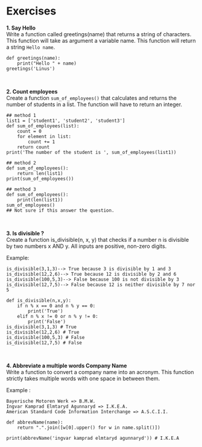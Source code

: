 # Exercises
**1. Say Hello**</br>
Write a function called greetings(name) that returns a string of characters. This function will take as argument a variable name. This function will return a string `Hello name`.</br>
```
def greetings(name):
    print("Hello " + name)
greetings('Linus')
```
</br>

**2. Count employees**</br>
Create a function `sum_of_employees()` that calculates and returns the number of students in a list. The function will have to return an integer.</br>
```
## method 1
list1 = ['student1', 'student2', 'student3']
def sum_of_employees(list):
    count = 0
    for element in list:
        count += 1
    return count
print('The number of the student is ', sum_of_employees(list1))

## method 2
def sum_of_employees():
    return len(list1)
print(sum_of_employees())

## method 3
def sum_of_employees():
    print(len(list1))
sum_of_employees()
## Not sure if this answer the question.
```
</br>

**3. Is divisible ?**</br>
Create a function is_divisible(n, x, y) that checks if a number n is divisible by two numbers x AND y. All inputs are positive, non-zero digits.</br>

Example:</br>
```
is_divisible(3,1,3)--> True because 3 is divisible by 1 and 3
is_divisible(12,2,6)--> True because 12 is divisible by 2 and 6
is_divisible(100,5,3)--> False because 100 is not divisible by 3
is_divisible(12,7,5)--> False because 12 is neither divisible by 7 nor 5
```
```
def is_divisible(n,x,y):
    if n % x == 0 and n % y == 0:
        print('True')
    elif n % x != 0 or n % y != 0:
        print('False')
is_divisible(3,1,3) # True
is_divisible(12,2,6) # True
is_divisible(100,5,3) # False
is_divisible(12,7,5) # False
```
</br>

**4. Abbreviate a multiple words Company Name**</br>
Write a function to convert a company name into an acronym. This function strictly takes multiple words with one space in between them.</br>

Example :</br>
```
Bayerische Motoren Werk => B.M.W.
Ingvar Kamprad Elmtaryd Agunnaryd => I.K.E.A.
American Standard Code Information Interchange => A.S.C.I.I.
```

```
def abbrevName(name):
    return ".".join([w[0].upper() for w in name.split()])

print(abbrevName('ingvar kamprad elmtaryd agunnaryd')) # I.K.E.A
```
